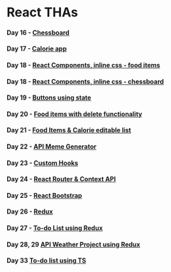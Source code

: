 # React THAs

#### Day 16 - [Chessboard](https://y1s9x.csb.app/)  

#### Day 17 - [Calorie app](https://33v53.csb.app/)

#### Day 18 - [React Components, inline css - food items](https://codesandbox.io/s/tha-18-2-kv5kb?file=/src/App.js)
#### Day 18 - [React Components, inline css - chessboard](https://codesandbox.io/s/tha-18-m8083?file=/src/components.js)

#### Day 19 - [Buttons using state](https://oxs2u.csb.app/)

#### Day 20 - [Food items with delete functionality](https://replit.com/@RiaPrasad1/THA-20/)

#### Day 21 - [Food Items & Calorie editable list](https://codesandbox.io/s/tha-21-6io7z)

#### Day 22 - [API Meme Generator](https://codesandbox.io/s/tha-22-itger)

#### Day 23 - [Custom Hooks](https://codesandbox.io/s/tha23-eo5k4?file=/src/App.jsx)

#### Day 24 - [React Router & Context API](https://codesandbox.io/s/tha-24-zk3py?file=/src/Dashboard.jsx)

#### Day 25 - [React Bootstrap](https://codesandbox.io/s/tender-feistel-vcg9z?file=/src/styles.css)

#### Day 26 - [Redux](https://codesandbox.io/s/tha-26-forked-gbzjq?file=/src/App.jsx)

#### Day 27 - [To-do List using Redux](https://o4ihi.csb.app/)

#### Day 28, 29 [API Weather Project using Redux](https://pjrjx.csb.app/)

#### Day 33 [To-do list using TS](https://codesandbox.io/s/tha-33-forked-vc1hh)